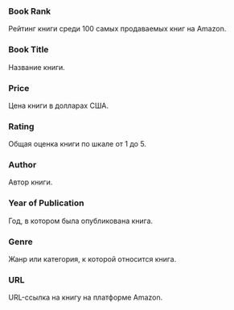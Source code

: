 ### Book Rank
Рейтинг книги среди 100 самых продаваемых книг на Amazon.
### Book Title 
Название книги.
### Price
Цена книги в долларах США.
### Rating
Общая оценка книги по шкале от 1 до 5.
### Author
Автор книги.
### Year of Publication
Год, в котором была опубликована книга.
### Genre
Жанр или категория, к которой относится книга.
### URL
URL-ссылка на книгу на платформе Amazon.